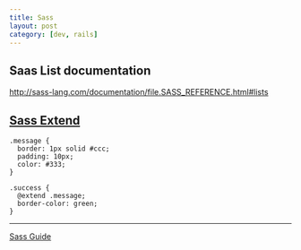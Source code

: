 ```yaml
---
title: Sass
layout: post
category: [dev, rails]
--- 
```


## Saas List documentation
http://sass-lang.com/documentation/file.SASS_REFERENCE.html#lists


## [Sass Extend][1]


    .message {
      border: 1px solid #ccc;
      padding: 10px;
      color: #333;
    }

    .success {
      @extend .message;
      border-color: green;
    }


---

[Sass Guide][1]


[1]: http://sass-lang.com/guide